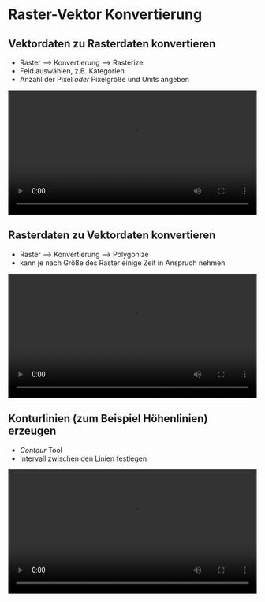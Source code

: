 # Raster-Vektor Konvertierung

## Vektordaten zu Rasterdaten konvertieren
* Raster --> Konvertierung --> Rasterize
* Feld auswählen, z.B. Kategorien
* Anzahl der Pixel *oder* Pixelgröße und Units angeben

<video width="100%" controls src="https://courses.gistools.geog.uni-heidelberg.de/giscience/qgis-book/-/raw/main/uploads/QGIS/videos/qgis_rasterize_vector.mp4"></video>

## Rasterdaten zu Vektordaten konvertieren
* Raster --> Konvertierung --> Polygonize
* kann je nach Größe des Raster einige Zeit in Anspruch nehmen

<video width="100%" controls src="https://courses.gistools.geog.uni-heidelberg.de/giscience/qgis-book/-/raw/main/uploads/QGIS/videos/qgis_polygonize_raster.mp4"></video>


## Konturlinien (zum Beispiel Höhenlinien) erzeugen
* *Contour* Tool
* Intervall zwischen den Linien festlegen

<video width="100%" controls src="https://courses.gistools.geog.uni-heidelberg.de/giscience/qgis-book/-/raw/main/uploads/QGIS/videos/qgis_contour_lines.mp4"></video>
